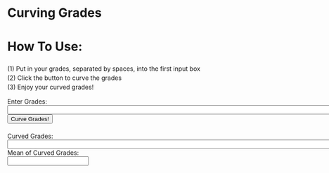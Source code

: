 

<head>
    <style>
        .grade-input-container {
            padding-bottom: 20px;
        }
        .step-by-step {
            line-height: 1.5
        }
        a[href="https://aheganovic.github.io/"] {
    display: none !important;
}
        h1 {
            font-size: 2em
        }
    </style>
    <title>Curve Grades</title>
</head>

<h1> Curving Grades </h1>
<body>
<div class="step-by-step">
    <h1>How To Use:</h1>
        <p>
        (1) Put in your grades, separated by spaces, into the first input box <br>
        (2) Click the button to curve the grades <br>
        (3) Enjoy your curved grades!
        </p>
</div>
    
<div class="grade-input-container">
    <label for="Grades">Enter Grades:</label><br>
    <input type="text" id="ungrades" name="grades" size="100"><br>
    <button onclick="SaveCurveGrades()">Curve Grades!</button>
</div>

<div class="curved-input-container">
    <label for="displayValue">Curved Grades:</label><br>
    <input type="text" name="display" size="100" id="displayValue">
</div>

<div class="mean-input-container">
    <label for="displayValue1">Mean of Curved Grades:</label><br>
    <input type="text" name="display1" size="20" id="displayValue1">
</div>


<script>
function SaveCurveGrades() {
    var obgrades = document.getElementsByName('grades')[0].value;
   
    const gradesArray = obgrades.split(' ');
   
    const curvedGrades = gradesArray.map(grade => {
        const numericGrade = parseFloat(grade);
        return Math.round(10 * Math.sqrt(numericGrade));
    });

    const sumOfCurvedGrades = curvedGrades.reduce((acc, value) => acc + value, 0);
    const meanCurveGrade = sumOfCurvedGrades / curvedGrades.length;
    
    document.getElementsByName('display')[0].value = curvedGrades.join(', ');
    document.getElementsByName('display1')[0].value = meanCurveGrade;
}
</script>
</body>

















